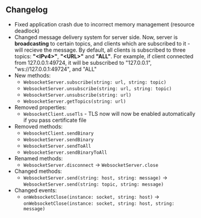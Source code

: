 ## Changelog

- Fixed application crash due to incorrect memory management (resource deadlock)
- Changed message delivery system for server side. Now, server is **broadcasting** to certain topics, and clients which are subscribed to it - will recieve the message.
By default, all clients is subscribed to three topics: **"\<IPv4\>"**, **"\<URL\>"** and **"ALL"**. For example, if client connected from 127.0.0.1:49724, it will be subscribed to
"127.0.0.1", "ws://127.0.0.1:49724", and "ALL"
- New methods:
    - ``WebsocketServer.subscribe(string: url, string: topic)``
    - ``WebsocketServer.unsubscribe(string: url, string: topic)``
    - ``WebsocketServer.unsubscribe(string: url)``
    - ``WebsocketServer.getTopics(string: url)``
- Removed properties:
    - ``WebsocketClient.useTls`` - TLS now will now be enabled automatically if you pass certificate file
- Removed methods:
    - ``WebsocketClient.sendBinary``
    - ``WebsocketServer.sendBinary``
    - ``WebsocketServer.sendToAll``
    - ``WebsocketServer.sendBinaryToAll``
- Renamed methods:
    - ``WebsocketServer.disconnect`` -> ``WebsocketServer.close``
- Changed methods:
    - ``WebsocketServer.send(string: host, string: message)`` -> ``WebsocketServer.send(string: topic, string: message)``
- Changed events:
    - ``onWebsocketClose(instance: socket, string: host)`` -> ``onWebsocketClose(instance: socket, string: host, string: message)``